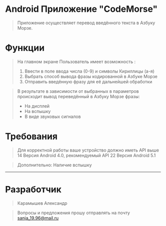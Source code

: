 # Android Приложение "CodeMorse"
> Приложение осуществляет перевод введённого текста в Азбуку Морзе.

# Функции

> На главном экране Пользователь имеет возможность :
> 1. Ввести в поле ввода числа (0-9) и символы Кириллицы (а-я)
> 2. Выбрать способ вывода фразы кодированной в  Азбуке Морзе 
> 3. Отправить введённую фразу для её дальнейшей обработки


> В результате в зависимости от выбранных в параметров происходит вывод переведённый в Азбуку Морзе фразы:
> * На дисплей 
> * На вспышку 
> * В виде звуковых сигналов

# Требования 
> Для корректной работы ваше устройство должно иметь API выше 14 Версия Android 4.0, рекомендуемый API 22 Версия Android 5.1

> Дополнительно: Наличие вспышку


***
# Разработчик
> Карамышев Александр

> Вопросы и предложения прошу отправлять на почту <sanja_19.96@mail.ru> 
